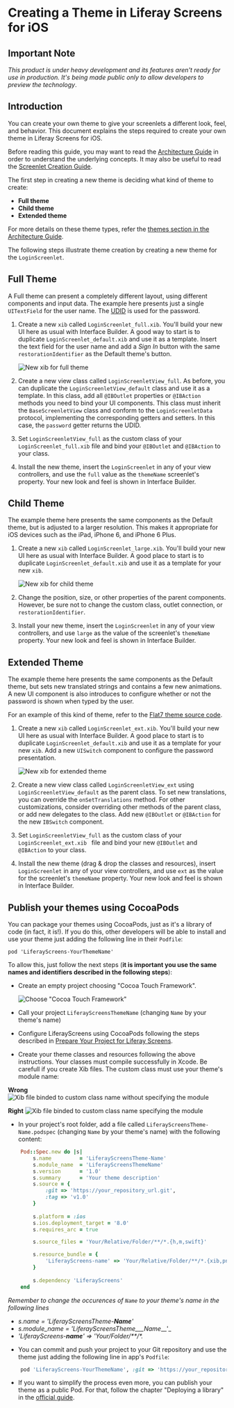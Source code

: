 # Creating a Theme in Liferay Screens for iOS

## Important Note

*This product is under heavy development and its features aren't ready for use in production. It's being made public only to allow developers to preview the technology*.

## Introduction

You can create your own theme to give your screenlets a different look, feel, and behavior. This document explains the steps required to create your own theme in Liferay Screens for iOS.

Before reading this guide, you may want to read the [Architecture Guide](architecture.md) in order to understand the underlying concepts. It may also be useful to read the [Screenlet Creation Guide](screenlet_creation.md).

The first step in creating a new theme is deciding what kind of theme to create:

- **Full theme**
- **Child theme**
- **Extended theme**

For more details on these theme types, refer the [themes section in the Architecture Guide](architecture.md#theme-layer).

The following steps illustrate theme creation by creating a new theme for the `LoginScreenlet`.

## Full Theme

A Full theme can present a completely different layout, using different components and input data. The example here presents just a single `UITextField` for the user name. The [UDID](http://www.idownloadblog.com/2010/12/21/iphone-udid/) is used for the password. 

1. Create a new `xib` called `LoginScreenlet_full.xib`. You'll build your new UI here as usual with Interface Builder. A good way to start is to duplicate `LoginScreenlet_default.xib` and use it as a template. Insert the text field for the user name and add a *Sign In* button with the same `restorationIdentifier` as the Default theme's button.

    ![New xib for full theme](Images/xcode-full-theme.png)

2. Create a new view class called `LoginScreenletView_full`. As before, you can duplicate the `LoginScreenletView_default` class and use it as a template. In this class, add all `@IBOutlet` properties or `@IBAction` methods you need to bind your UI components. This class must inherit the `BaseScreenletView` class and conform to the `LoginScreenletData` protocol, implementing the corresponding getters and setters. In this case, the `password` getter returns the UDID.

3. Set `LoginScreenletView_full` as the custom class of your `LoginScreenlet_full.xib` file and bind your `@IBOutlet` and `@IBAction` to your class.

4. Install the new theme, insert the `LoginScreenlet` in any of your view controllers, and use the `full` value as the `themeName` screenlet's property. Your new look and feel is shown in Interface Builder.

## Child Theme

The example theme here presents the same components as the Default theme, but is adjusted to a larger resolution. This makes it appropriate for iOS devices such as the iPad, iPhone 6, and iPhone 6 Plus.

1. Create a new `xib` called `LoginScreenlet_large.xib`. You'll build your new UI here as usual with Interface Builder. A good place to start is to duplicate `LoginScreenlet_default.xib` and use it as a template for your new `xib`.

    ![New xib for child theme](Images/xcode-child-theme.png)

2. Change the position, size, or other properties of the parent components. However, be sure not to change the custom class, outlet connection, or `restorationIdentifier`.

3. Install your new theme, insert the `LoginScreenlet` in any of your view controllers, and use `large` as the value of the screenlet's `themeName` property. Your new look and feel is shown in Interface Builder.

## Extended Theme

The example theme here presents the same components as the Default theme, but sets new translated strings and contains a few new animations. A new UI component is also introduces to configure whether or not the password is shown when typed by the user.

For an example of this kind of theme, refer to the [Flat7 theme source code](https://github.com/liferay/liferay-screens/tree/master/ios/Library/Themes/Flat7).

1. Create a new `xib` called `LoginScreenlet_ext.xib`. You'll build your new UI here as usual with Interface Builder. A good place to start is to duplicate `LoginScreenlet_default.xib` and use it as a template for your new `xib`. Add a new `UISwitch` component to configure the password presentation.

    ![New xib for extended theme](Images/xcode-ext-theme.png)

2. Create a new view class called `LoginScreenletView_ext` using `LoginScreenletView_default` as the parent class. To set new translations, you can override the `onSetTranslations` method. For other customizations, consider overriding other methods of the parent class, or add new delegates to the class. Add new `@IBOutlet` or `@IBAction` for the new `IBSwitch` component.

3. Set `LoginScreenletView_full` as the custom class of your `LoginScreenlet_ext.xib ` file and bind your new `@IBOutlet` and `@IBAction` to your class.

4. Install the new theme (drag & drop the classes and resources), insert `LoginScreenlet` in any of your view controllers, and use `ext` as the value for the screenlet's `themeName` property. Your new look and feel is shown in Interface Builder.

## Publish your themes using CocoaPods 

You can package your themes using CocoaPods, just as it's a library of code (in fact, it is!).
If you do this, other developers will be able to install and use your theme just adding the following line in their `Podfile`:

	pod 'LiferayScreens-YourThemeName'
	
To allow this, just follow the next steps (__it is important you use the same names and identifiers described in the following steps__):

* Create an empty project choosing "Cocoa Touch Framework".

    ![Choose "Cocoa Touch Framework"](Images/xcode-cocoa-touch-framework.png)
    
* Call your project `LiferayScreensThemeName` (changing `Name` by your theme's name)

* Configure LiferayScreens using CocoaPods following the steps described in [Prepare Your Project for Liferay Screens](../README.md#preparing-your-project-for-liferay-screens).

* Create your theme classes and resources following the above instructions. Your classes must compile successfully in Xcode. Be carefull if you create Xib files. The custom class must use your theme's module name:

__Wrong__
    ![Xib file binded to custom class name without specifying the module](Images/xcode-theme-custom-module-wrong.png)

__Right__
    ![Xib file binded to custom class name specifying the module](Images/xcode-theme-custom-module-right.png)

* In your project's root folder, add a file called `LiferayScreensTheme-Name.podspec` (changing `Name` by your theme's name) with the following content:

```ruby
	Pod::Spec.new do |s|
		s.name         = 'LiferayScreensTheme-Name'
		s.module_name  = 'LiferayScreensThemeName'
		s.version      = '1.0'
		s.summary      = 'Your theme description'
		s.source = {
			:git => 'https://your_repository_url.git',
			:tag => 'v1.0'
		}
	
		s.platform = :ios
		s.ios.deployment_target = '8.0'
		s.requires_arc = true

		s.source_files = 'Your/Relative/Folder/**/*.{h,m,swift}'

		s.resource_bundle = {
			'LiferayScreens-name' => 'Your/Relative/Folder/**/*.{xib,png,plist,lproj}'
		}
	
		s.dependency 'LiferayScreens'
	end
```

_Remember to change the occurences of `Name` to your theme's name in the following lines_

- _s.name         = 'LiferayScreensTheme-___Name___'_
- _s.module\_name  = 'LiferayScreensTheme___Name___'_
- _'LiferayScreens-___name___' => 'Your/Folder/**/*._

* You can commit and push your project to your Git repository and use the theme just adding the following line in app's `Podfile`:

```ruby
	pod 'LiferayScreens-YourThemeName', :git => 'https://your_repository_url.git'
```

* If you want to simplify the process even more, you can publish your theme as a public Pod. For that, follow the chapter "Deploying a library" in the [official guide](https://guides.cocoapods.org/making/getting-setup-with-trunk.html#deploying-a-library).

